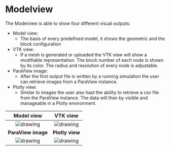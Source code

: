 # Modelview

The Modelview is able to show four different visual outputs:

- Model view:
  - The basis of every predefined model, it shows the geometric and the block configuration
- VTK view:
  - If a mesh is generated or uploaded the VTK view will show a modifiable representation. The block number of each node is shown by its color. The radius and resolution of every node is adjustable.
- ParaView image:
  - After the first output file is written by a running simulation the user can retrieve images from a ParaView instance.
- Plotly view:
  - Similar to images the user also hast the ability to retrieve a csv file from the ParaView instance. The data will then by visible and manageable in a Plotly environment. 

| Model view | VTK view |
:---:|:---:
![drawing](/images/modelView1.PNG)|![drawing](/images/modelView2.PNG)
| **ParaView image** | **Plotly view** |
![drawing](/images/modelView3.PNG)|![drawing](/images/modelView4.PNG)
